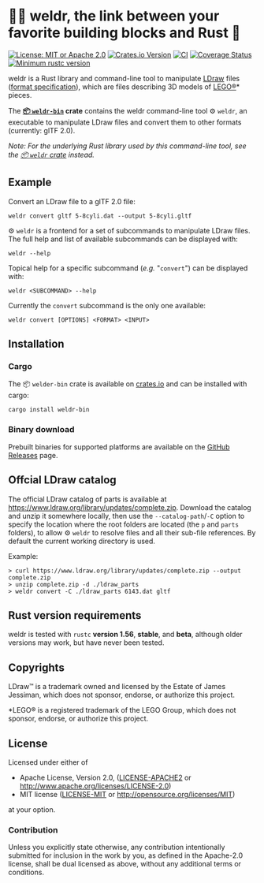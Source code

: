 # 👨‍🏭 weldr, the link between your favorite building blocks and Rust 🧱

[![License: MIT or Apache 2.0](https://img.shields.io/badge/License-MIT%20or%20Apache2-blue.svg)](https://github.com/djeedai/weldr#license)
[![Crates.io Version](https://img.shields.io/crates/v/weldr-bin.svg)](https://crates.io/crates/weldr-bin)
[![CI](https://github.com/djeedai/weldr/workflows/CI/badge.svg?branch=main)](https://github.com/djeedai/weldr/actions?query=workflow%3ACI)
[![Coverage Status](https://coveralls.io/repos/github/djeedai/weldr/badge.svg?branch=main)](https://coveralls.io/github/djeedai/weldr?branch=main)
[![Minimum rustc version](https://img.shields.io/badge/rustc-1.56.0+-lightgray.svg)](#rust-version-requirements)

weldr is a Rust library and command-line tool to manipulate [LDraw](https://www.ldraw.org/) files ([format specification](https://www.ldraw.org/article/218.html)), which are files describing 3D models of [LEGO®](http://www.lego.com)* pieces.

The **[📦 `weldr-bin`](https://crates.io/crates/weldr-bin) crate** contains the weldr command-line tool ⚙ `weldr`, an executable to manipulate LDraw files and convert them to other formats (currently: glTF 2.0).

_Note: For the underlying Rust library used by this command-line tool, see the [📦 `weldr` crate](https://crates.io/crates/weldr) instead._

## Example

Convert an LDraw file to a glTF 2.0 file:

```shell
weldr convert gltf 5-8cyli.dat --output 5-8cyli.gltf
```

⚙ `weldr` is a frontend for a set of subcommands to manipulate LDraw files. The full help and list of available subcommands can be displayed with:

```shell
weldr --help
```

Topical help for a specific subcommand (_e.g._ "`convert`") can be displayed with:

```shell
weldr <SUBCOMMAND> --help
```

Currently the `convert` subcommand is the only one available:

```shell
weldr convert [OPTIONS] <FORMAT> <INPUT>
```

## Installation

### Cargo

The 📦 `welder-bin` crate is available on [crates.io](https://crates.io/crates/weldr-bin) and can be installed with cargo:

```shell
cargo install weldr-bin
```

### Binary download

Prebuilt binaries for supported platforms are available on the [GitHub Releases](https://github.com/djeedai/weldr/releases) page.

## Offcial LDraw catalog

The official LDraw catalog of parts is available at <https://www.ldraw.org/library/updates/complete.zip>. Download the catalog and unzip it somewhere locally, then use the `--catalog-path`/`-C` option to specify the location where the root folders are located (the `p` and `parts` folders), to allow ⚙ `weldr` to resolve files and all their sub-file references. By default the current working directory is used.

Example:

```shell
> curl https://www.ldraw.org/library/updates/complete.zip --output complete.zip
> unzip complete.zip -d ./ldraw_parts
> weldr convert -C ./ldraw_parts 6143.dat gltf
```

## Rust version requirements

weldr is tested with `rustc` **version 1.56**, **stable**, and **beta**, although older versions may work, but have never been tested.

## Copyrights

LDraw™ is a trademark owned and licensed by the Estate of James Jessiman, which does not sponsor, endorse, or authorize this project.

*LEGO® is a registered trademark of the LEGO Group, which does not sponsor, endorse, or authorize this project.

## License

Licensed under either of

- Apache License, Version 2.0, ([LICENSE-APACHE2](LICENSE-APACHE2) or <http://www.apache.org/licenses/LICENSE-2.0>)
- MIT license ([LICENSE-MIT](LICENSE-MIT) or <http://opensource.org/licenses/MIT>)

at your option.

### Contribution

Unless you explicitly state otherwise, any contribution intentionally submitted
for inclusion in the work by you, as defined in the Apache-2.0 license,
shall be dual licensed as above, without any additional terms or conditions.

